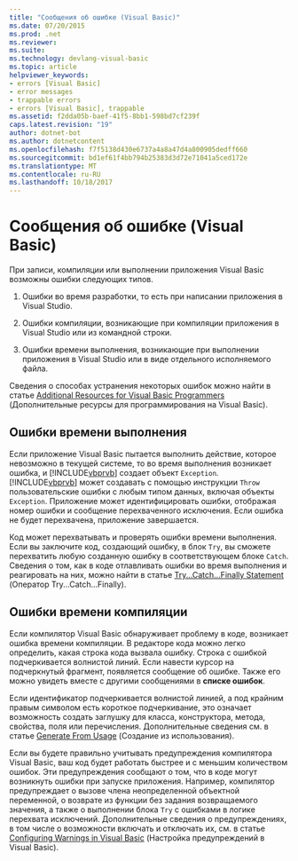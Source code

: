 ```yaml
---
title: "Сообщения об ошибке (Visual Basic)"
ms.date: 07/20/2015
ms.prod: .net
ms.reviewer: 
ms.suite: 
ms.technology: devlang-visual-basic
ms.topic: article
helpviewer_keywords:
- errors [Visual Basic]
- error messages
- trappable errors
- errors [Visual Basic], trappable
ms.assetid: f2dda05b-baef-41f5-8bb1-598bd7cf239f
caps.latest.revision: "19"
author: dotnet-bot
ms.author: dotnetcontent
ms.openlocfilehash: f7f5138d430e6737a4a8a47d4a800905dedff660
ms.sourcegitcommit: bd1ef61f4bb794b25383d3d72e71041a5ced172e
ms.translationtype: MT
ms.contentlocale: ru-RU
ms.lasthandoff: 10/18/2017
---
```

# <a name="error-messages-visual-basic"></a>Сообщения об ошибке (Visual Basic)
При записи, компиляции или выполнении приложения Visual Basic возможны ошибки следующих типов.  
  
1.  Ошибки во время разработки, то есть при написании приложения в Visual Studio.  
  
2.  Ошибки компиляции, возникающие при компиляции приложения в Visual Studio или из командной строки.  
  
3.  Ошибки времени выполнения, возникающие при выполнении приложения в Visual Studio или в виде отдельного исполняемого файла.  
  
 Сведения о способах устранения некоторых ошибок можно найти в статье [Additional Resources for Visual Basic Programmers](../../../visual-basic/getting-started/additional-resources.md) (Дополнительные ресурсы для программирования на Visual Basic).  
  
## <a name="run-time-errors"></a>Ошибки времени выполнения  
 Если приложение Visual Basic пытается выполнить действие, которое невозможно в текущей системе, то во время выполнения возникает ошибка, и [!INCLUDE[vbprvb](~/includes/vbprvb-md.md)] создает объект `Exception`. [!INCLUDE[vbprvb](~/includes/vbprvb-md.md)] может создавать с помощью инструкции `Throw` пользовательские ошибки с любым типом данных, включая объекты `Exception`. Приложение может идентифицировать ошибки, отображая номер ошибки и сообщение перехваченного исключения. Если ошибка не будет перехвачена, приложение завершается.  
  
 Код может перехватывать и проверять ошибки времени выполнения. Если вы заключите код, создающий ошибку, в блок `Try`, вы сможете перехватить любую созданную ошибку в соответствующем блоке `Catch`. Сведения о том, как в коде отлавливать ошибки во время выполнения и реагировать на них, можно найти в статье [Try...Catch...Finally Statement](../../../visual-basic/language-reference/statements/try-catch-finally-statement.md) (Оператор Try...Catch...Finally).  
  
## <a name="compile-time-errors"></a>Ошибки времени компиляции  
 Если компилятор Visual Basic обнаруживает проблему в коде, возникает ошибка времени компиляции. В редакторе кода можно легко определить, какая строка кода вызвала ошибку. Строка с ошибкой подчеркивается волнистой линий. Если навести курсор на подчеркнутый фрагмент, появляется сообщение об ошибке. Также его можно увидеть вместе с другими сообщениями в **списке ошибок**.  
  
 Если идентификатор подчеркивается волнистой линией, а под крайним правым символом есть короткое подчеркивание, это означает возможность создать заглушку для класса, конструктора, метода, свойства, поля или перечисления. Дополнительные сведения см. в статье [Generate From Usage](/visualstudio/ide/visual-csharp-intellisense#generate-from-usage) (Создание из использования).
  
 Если вы будете правильно учитывать предупреждения компилятора Visual Basic, ваш код будет работать быстрее и с меньшим количеством ошибок. Эти предупреждения сообщают о том, что в коде могут возникнуть ошибки при запуске приложения. Например, компилятор предупреждает о вызове члена неопределенной объектной переменной, о возврате из функции без задания возвращаемого значения, а также о выполнении блока `Try` с ошибками в логике перехвата исключений. Дополнительные сведения о предупреждениях, в том числе о возможности включать и отключать их, см. в статье [Configuring Warnings in Visual Basic](/visualstudio/ide/configuring-warnings-in-visual-basic) (Настройка предупреждений в Visual Basic).
